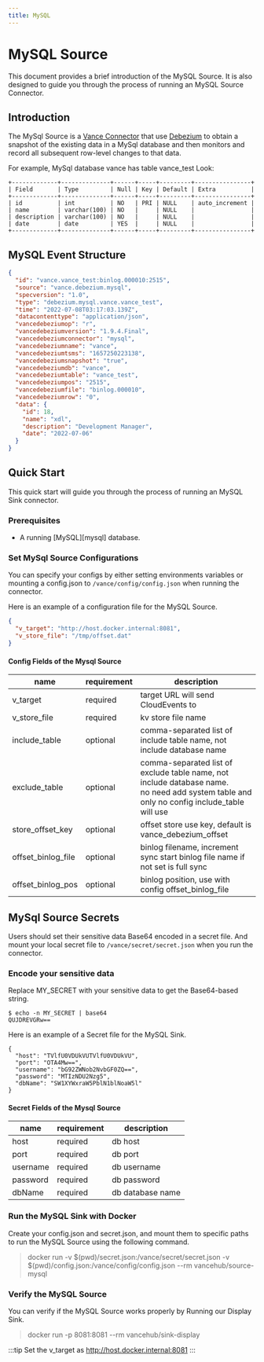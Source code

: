 ```yaml
---
title: MySQL
---
```


# MySQL Source
This document provides a brief introduction of the MySQL Source.
It is also designed to guide you through the process of running an
MySQL Source Connector.
## Introduction
The MySql Source is a [Vance Connector][vc] that use [Debezium][debezium] 
to obtain a snapshot of the existing data in a MySql database and then 
monitors and record all subsequent row-level changes to that data.

For example, MySql database vance has table vance_test Look:

```text
+-------------+--------------+------+-----+---------+----------------+
| Field       | Type         | Null | Key | Default | Extra          |
+-------------+--------------+------+-----+---------+----------------+
| id          | int          | NO   | PRI | NULL    | auto_increment |
| name        | varchar(100) | NO   |     | NULL    |                |
| description | varchar(100) | NO   |     | NULL    |                |
| date        | date         | YES  |     | NULL    |                |
+-------------+--------------+------+-----+---------+----------------+
```

## MySQL Event Structure
```json
{
  "id": "vance.vance_test:binlog.000010:2515",
  "source": "vance.debezium.mysql",
  "specversion": "1.0",
  "type": "debezium.mysql.vance.vance_test",
  "time": "2022-07-08T03:17:03.139Z",
  "datacontenttype": "application/json",
  "vancedebeziumop": "r",
  "vancedebeziumversion": "1.9.4.Final",
  "vancedebeziumconnector": "mysql",
  "vancedebeziumname": "vance",
  "vancedebeziumtsms": "1657250223138",
  "vancedebeziumsnapshot": "true",
  "vancedebeziumdb": "vance",
  "vancedebeziumtable": "vance_test",
  "vancedebeziumpos": "2515",
  "vancedebeziumfile": "binlog.000010",
  "vancedebeziumrow": "0",
  "data": {
    "id": 18,
    "name": "xdl",
    "description": "Development Manager",
    "date": "2022-07-06"
  }
}
```
## Quick Start
This quick start will guide you through the process of running an MySQL Sink connector.

### Prerequisites
- A running [MySQL][mysql] database.

### Set MySql Source Configurations
You can specify your configs by either setting environments
variables or mounting a config.json to `/vance/config/config.json`
when running the connector.

Here is an example of a configuration file for the MySQL Source.
```json
{
  "v_target": "http://host.docker.internal:8081",
  "v_store_file": "/tmp/offset.dat"
}
```

#### Config Fields of the Mysql Source
| name               | requirement | description                                                                                                                                    |
|--------------------|-------------|------------------------------------------------------------------------------------------------------------------------------------------------|
| v_target           | required    | target URL will send CloudEvents to                                                                                                            |
| v_store_file       | required    | kv store file name                                                                                                                             |
| include_table      | optional    | comma-separated list of include table name, not include database name                                                                          |
| exclude_table      | optional    | comma-separated list of exclude table name, not include database name. <br/>no need add system table and only no config include_table will use |
| store_offset_key   | optional    | offset store use key, default is vance_debezium_offset                                                                                         |
| offset_binlog_file | optional    | binlog filename, increment sync start binlog file name if not set is full sync                                                                 |
| offset_binlog_pos  | optional    | binlog position, use with config offset_binlog_file                                                                                            |

## MySql Source Secrets
Users should set their sensitive data Base64 encoded in a secret file.
And mount your local secret file to `/vance/secret/secret.json` when you run the connector.

### Encode your sensitive data
Replace MY_SECRET with your sensitive data to get the Base64-based string.
```shell
$ echo -n MY_SECRET | base64
QUJDREVGRw==
```

Here is an example of a Secret file for the MySQL Sink.
```jsonTVlfU0VDUkVU
{
  "host": "TVlfU0VDUkVUTVlfU0VDUkVU",
  "port": "OTA4Mw==",
  "username": "bG92ZWNob2NvbGF0ZQ==",
  "password": "MTIzNDU2Nzg5",
  "dbName": "SW1XYWxraW5PblN1blNoaW5l"
}
```
#### Secret Fields of the Mysql Source

| name               | requirement | description                                                                                                |
|--------------------|-------------|------------------------------------------------------------------------------------------------------------|
| host               | required    | db host                                                                                                    |
| port               | required    | db port                                                                                                    |
| username           | required    | db username                                                                                                |
| password           | required    | db password                                                                                                |
| dbName             | required    | db database name                                                                                           |

### Run the MySQL Sink with Docker
Create your config.json and secret.json, and mount them to
specific paths to run the MySQL Source using the following command.

> docker run -v $(pwd)/secret.json:/vance/secret/secret.json -v $(pwd)/config.json:/vance/config/config.json --rm vancehub/source-mysql

### Verify the MySQL Source
You can verify if the MySQL Source works properly by Running our Display Sink.
> docker run -p 8081:8081 --rm vancehub/sink-display

:::tip
Set the v_target as http://host.docker.internal:8081
:::

[vc]: https://github.com/linkall-labs/vance-docs/blob/main/docs/concept.md
[config]: https://github.com/linkall-labs/vance-docs/blob/main/docs/connector.md
[debezium]: https://debezium.io/documentation/reference/1.9/connectors/mysql.html